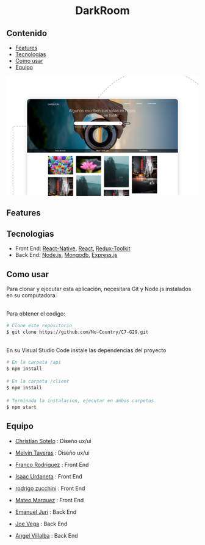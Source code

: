 <h1 align="center">DarkRoom</h1>

## Contenido
 - [Features](#features)
 - [Tecnologias](#tecnologias)
 - [Como usar](#como-usar)
 - [Equipo](#equipo)

<img src="https://github.com/No-Country/C7-G29/blob/dev/images/banner.png">

## Features

## Tecnologias
  - Front End: [React-Native](https://reactnative.dev/), [React](https://reactjs.org/), [Redux-Toolkit](https://redux-toolkit.js.org
)
  - Back End: [Node.js](https://nodejs.org), [Mongodb](https://www.mongodb.com/), [Express.js](https://expressjs.com/) 

## Como usar

Para clonar y ejecutar esta aplicación, necesitará Git y Node.js instalados en su computadora.

<br>
Para obtener el codigo:

```bash
# Clone este repositorio
$ git clone https://github.com/No-Country/C7-G29.git
```
<br>
En su Visual Studio Code instale las dependencias del proyecto

```bash
# En la carpeta /api
$ npm install

# En la carpeta /client
$ npm install

# Terminada la instalacion, ejecutar en ambas carpetas
$ npm start
```

## Equipo
- [Christian Sotelo]() : Diseño ux/ui
- [Melvin Taveras]() : Diseño ux/ui

- [Franco Rodriguez](https://www.linkedin.com/in/juan-franco-rodriguez/) : Front End
- [Isaac Urdaneta]() : Front End
- [rodrigo zucchini]() : Front End
- [Mateo Marquez]() : Front End

- [Emanuel Juri](https://www.linkedin.com/in/emanuel-juri/) : Back End 
- [Joe Vega]() : Back End 
- [Angel Villalba](https://www.linkedin.com/in/angelvillalba/) : Back End 




